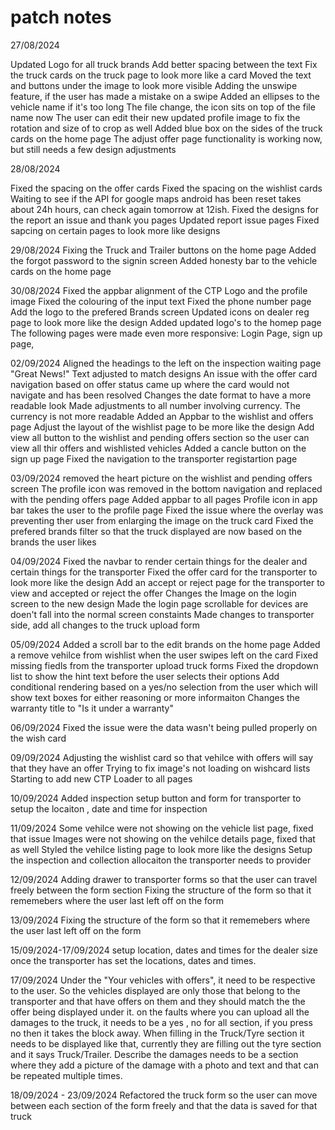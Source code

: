# patch notes

27/08/2024

Updated Logo for all truck brands
Add better spacing between the text
Fix the truck cards on the truck page to look more like a card
Moved the text and buttons under the image to look more visible
Adding the unswipe feature, if the user has made a mistake on a swipe
Added an ellipses to the vehicle name if it's too long
The file change, the icon sits on top of the file name now
The user can edit their new updated profile image to fix the rotation and size of to crop as well
Added blue box on the sides of the truck cards on the home page
The adjust offer page functionality is working now, but still needs a few design adjustments

28/08/2024

Fixed the spacing on the offer cards
Fixed the spacing on the wishlist cards
Waiting to see if the API for google maps android has been reset takes about 24h hours, can check again tomorrow at 12ish.
Fixed the designs for the report an issue and thank you pages
Updated report issue pages
Fixed sapcing on certain pages to look more like designs

29/08/2024
Fixing the Truck and Trailer buttons on the home page
Added the forgot password to the signin screen
Added honesty bar to the vehicle cards on the home page

30/08/2024
Fixed the appbar alignment of the CTP Logo and the profile image
Fixed the colouring of the input text
Fixed the phone number page
Add the logo to the prefered Brands screen
Updated icons on dealer reg page to look more like the design
Added updated logo's to the homep page
The following pages were made even more responsive:
Login Page, sign up page,

02/09/2024
Aligned the headings to the left on the inspection waiting page
"Great News!" Text adjusted to match designs
An issue with the offer card navigation based on offer status came up where the card would not navigate and has been resolved
Changes the date format to have a more readable look
Made adjustments to all number involving currency. The currency is not more readable
Added an Appbar to the wishlist and offers page
Adjust the layout of the wishlist page to be more like the design
Add view all button to the wishlist and pending offers section so the user can view all thir offers and wishlisted vehicles
Added a cancle button on the sign up page
Fixed the navigation to the transporter registartion page

03/09/2024
removed the heart picture on the wishlist and pending offers screen
The profile icon was removed in the bottom navigation and replaced with the pending offers page
Added appbar to all pages
Profile icon in app bar takes the user to the profile page
Fixed the issue where the overlay was preventing ther user from enlarging the image on the truck card
Fixed the prefered brands filter so that the truck displayed are now based on the brands the user likes

04/09/2024
Fixed the navbar to render certain things for the dealer and certain things for the transporter
Fixed the offer card for the transporter to look more like the design
Add an accept or reject page for the transporter to view and accepted or reject the offer
Changes the Image on the login screen to the new design
Made the login page scrollable for devices are doen't fall into the normal screen constaints
Made changes to transporter side, add all changes to the truck upload form

05/09/2024
Added a scroll bar to the edit brands on the home page
Added a remove vehilce from wishlist when the user swipes left on the card
Fixed missing fiedls from the transporter upload truck forms
Fixed the dropdown list to show the hint text before the user selects their options
Add conditional rendering based on a yes/no selection from the user which will show text boxes for either reasoning or more informaiton
Changes the warranty title to "Is it under a warranty"

06/09/2024
Fixed the issue were the data wasn't being pulled properly on the wish card

09/09/2024
Adjusting the wishlist card so that vehilce with offers will say that they have an offer
Trying to fix image's not loading on wishcard lists
Starting to add new CTP Loader to all pages

10/09/2024
Added inspection setup button and form for transporter to setup the locaiton , date and time for inspection

11/09/2024
Some vehilce were not showing on the vehicle list page, fixed that issue
Images were not showing on the vehilce details page, fixed that as well
Styled the vehilce listing page to look more like the designs
Setup the inspection and collection allocaiton the transporter needs to provider

12/09/2024
Adding drawer to transporter forms so that the user can travel freely between the form section
Fixing the structure of the form so that it rememebers where the user last left off on the form

13/09/2024
Fixing the structure of the form so that it rememebers where the user last left off on the form

15/09/2024-17/09/2024
setup location, dates and times for the dealer size once the transporter has set the locations, dates and times.

17/09/2024
Under the "Your vehicles with offers", it need to be respective to the user. So the vehicles displayed are only those that belong to the transporter and that have offers on them and they should match the the offer being displayed under it.
on the faults where you can upload all the damages to the truck, it needs to be a yes , no for all section, if you press no then it takes the block away.
When filling in the Truck/Tyre section it needs to be displayed like that, currently they are filling out the tyre section and it says Truck/Trailer.
Describe the damages needs to be a section where they add a picture of the damage with a photo and text and that can be repeated multiple times.

18/09/2024 - 23/09/2024
Refactored the truck form so the user can move between each section of the form freely and that the data is saved for that truck


